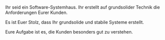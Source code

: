 Ihr seid ein Software-Systemhaus. Ihr erstellt auf grundsolider Technik die Anforderungen Eurer Kunden.

Es ist Euer Stolz, dass Ihr grundsolide und stabile Systeme erstellt. 

Eure Aufgabe ist es, die Kunden besonders gut zu verstehen.


